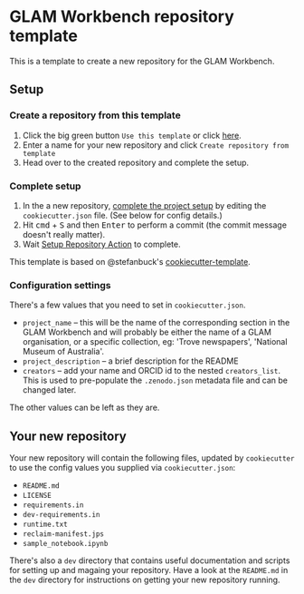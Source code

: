 # GLAM Workbench repository template

This is a template to create a new repository for the GLAM Workbench. 

## Setup

### Create a repository from this template

1. Click the big green button `Use this template` or click <a href="../../generate">here</a>.
2. Enter a name for your new repository and click `Create repository from template`
3. Head over to the created repository and complete the setup.

### Complete setup

1. In the a new repository, <a href="../../edit/main/cookiecutter.json">complete the project setup</a> by editing the `cookiecutter.json` file. (See below for config details.) 
1. Hit <kbd>cmd</kbd> + <kbd>S</kbd> and then <kbd>Enter</kbd> to perform a commit (the commit message doesn't really matter).
1. Wait <a href="../../actions">Setup Repository Action</a> to complete.

This template is based on @stefanbuck's [cookiecutter-template](https://github.com/stefanbuck/cookiecutter-template).

### Configuration settings

There's a few values that you need to set in `cookiecutter.json`.

* `project_name` – this will be the name of the corresponding section in the GLAM Workbench and will probably be either the name of a GLAM organisation, or a specific collection, eg: 'Trove newspapers', 'National Museum of Australia'.
* `project_description` – a brief description for the README
* `creators` – add your name and ORCID id to the nested `creators_list`. This is used to pre-populate the `.zenodo.json` metadata file and can be changed later.

The other values can be left as they are.

## Your new repository

Your new repository will contain the following files, updated by `cookiecutter` to use the config values you supplied via `cookiecutter.json`:

* `README.md`
* `LICENSE`
* `requirements.in`
* `dev-requirements.in`
* `runtime.txt`
* `reclaim-manifest.jps`
* `sample_notebook.ipynb`

There's also a `dev` directory that contains useful documentation and scripts for setting up and magaing your repository. Have a look at the `README.md` in the `dev` directory for instructions on getting your new repository running.


